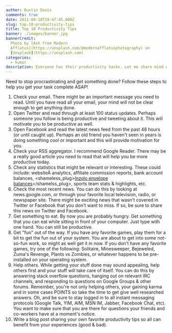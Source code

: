 ```yaml
---
author: Dustin Davis
comments: true
date: 2011-04-18T19:47:45.000Z
slug: top-10-productivity-tips
title: Top 10 Productivity Tips
banner: ./images/banner.jpg
bannerCredit:
  Photo by [Ash from Modern
  Afflatus](https://unsplash.com/@modernafflatusphotography) on
  [Unsplash](https://unsplash.com)
categories:
  - humor
description: Everyone has their productivity hacks. Let me share mind with you.
---
```


Need to stop procrastinating and get something done? Follow these steps to help
you get your task complete ASAP!

1. Check your email. There might be an important message you need to read. Until
   you have read all your email, your mind will not be clear enough to get
   anything done.
2. Open Twitter and read through at least 100 status updates. Perhaps someone
   you follow is being productive and tweeting about it. This will motivate you
   to be productive as well.
3. Open Facebook and read the latest news feed from the past 48 hours (or until
   caught up). Perhaps an old friend you haven't seen in years is doing
   something cool or important and this will provide motivation for you.
4. Check your RSS aggregator. I recommend Google Reader. There may be a really
   good article you need to read that will help you be more productive today.
5. Check any statistics that might be relevant or interesting. These could
   include: websiteÂ analytics, affiliate commission reports, bank account
   balances,
   <shameless_plug>[Inzolo envelope balances](http://inzolo.com)</shamelss_plug>,
   sports team stats & highlights, etc.
6. Check the most recent news. You can do this by looking at news.google.com, or
   through your favorite local television, radio, or newspaper site. There might
   be exciting news that wasn't covered in Twitter or Facebook that you don't
   want to miss. If so, be sure to share this news on Twitter and Facebook.
7. Get something to eat. By now you are probably hungry. Get something that you
   can eat while sitting in front of your computer. Just type with one hand. You
   can still be productive.
8. Get "fun" out of the way. If you have any favorite games, play them for a bit
   to get the fun out of your system. You are about to get into some not-so-fun
   work, so might as well get it in now. If you don't have any favorite games,
   try one of the following: Solitaire, Minesweeper, Bejeweled, Zuma's Revenge,
   Plants vs Zombies, or whatever happens to be pre-installed on your operating
   system.
9. Help others. While getting your stuff done may sound appealing, help others
   first and your stuff will take care of itself. You can do this by answering
   stack overflow questions, hanging out on relevant IRC channels, and
   responding to questions on Google Groups & other forums. Remember, you're not
   only helping others, your gaining karma and in some cases POINTS so take the
   time to get give well researched answers. Oh, and be sure to stay logged in
   to all instant messaging protocols (Google Talk, YIM, AIM, MSN IM, Jabber,
   Facebook Chat, etc). You want to make sure that you are there for questions
   your friends and co-workers have at a moment's notice.
10. Write a blog post sharing your own favorite productivity tips so all can
    benefit from your experiences (good & bad).
